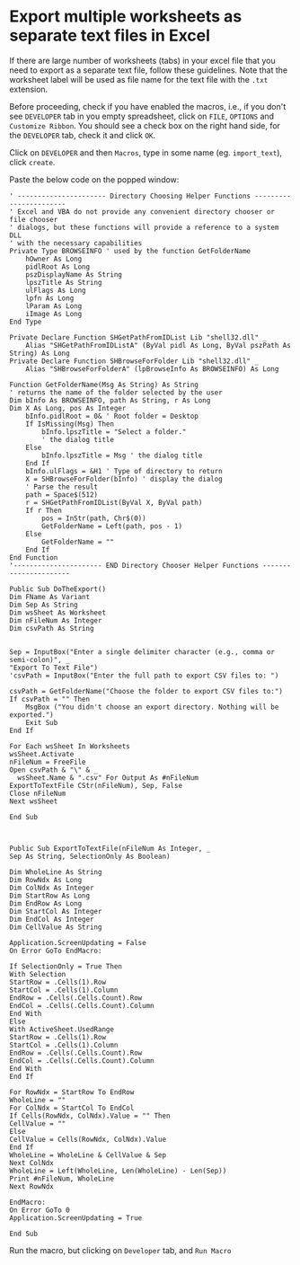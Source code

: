 # Export multiple worksheets as separate text files in Excel

If there are large number of worksheets (tabs) in your excel file that you need to export as a separate text file, follow these guidelines. Note that the worksheet label will be used as file name for the text file with the `.txt` extension. 

Before proceeding, check if you have enabled the macros, i.e., if you don't see `DEVELOPER` tab in you empty spreadsheet,  click on `FILE`, `OPTIONS` and `Customize Ribbon`. You should see a check box on the right hand side, for the `DEVELOPER` tab, check it and click `OK`.

Click on `DEVELOPER` and then `Macros`, type in some name (eg. `import_text`), click `create`.

Paste the below code on the popped window:
```
' ---------------------- Directory Choosing Helper Functions -----------------------
' Excel and VBA do not provide any convenient directory chooser or file chooser
' dialogs, but these functions will provide a reference to a system DLL
' with the necessary capabilities
Private Type BROWSEINFO ' used by the function GetFolderName
    hOwner As Long
    pidlRoot As Long
    pszDisplayName As String
    lpszTitle As String
    ulFlags As Long
    lpfn As Long
    lParam As Long
    iImage As Long
End Type

Private Declare Function SHGetPathFromIDList Lib "shell32.dll" _
    Alias "SHGetPathFromIDListA" (ByVal pidl As Long, ByVal pszPath As String) As Long
Private Declare Function SHBrowseForFolder Lib "shell32.dll" _
    Alias "SHBrowseForFolderA" (lpBrowseInfo As BROWSEINFO) As Long

Function GetFolderName(Msg As String) As String
' returns the name of the folder selected by the user
Dim bInfo As BROWSEINFO, path As String, r As Long
Dim X As Long, pos As Integer
    bInfo.pidlRoot = 0& ' Root folder = Desktop
    If IsMissing(Msg) Then
        bInfo.lpszTitle = "Select a folder."
        ' the dialog title
    Else
        bInfo.lpszTitle = Msg ' the dialog title
    End If
    bInfo.ulFlags = &H1 ' Type of directory to return
    X = SHBrowseForFolder(bInfo) ' display the dialog
    ' Parse the result
    path = Space$(512)
    r = SHGetPathFromIDList(ByVal X, ByVal path)
    If r Then
        pos = InStr(path, Chr$(0))
        GetFolderName = Left(path, pos - 1)
    Else
        GetFolderName = ""
    End If
End Function
'---------------------- END Directory Chooser Helper Functions ----------------------

Public Sub DoTheExport()
Dim FName As Variant
Dim Sep As String
Dim wsSheet As Worksheet
Dim nFileNum As Integer
Dim csvPath As String


Sep = InputBox("Enter a single delimiter character (e.g., comma or semi-colon)", _
"Export To Text File")
'csvPath = InputBox("Enter the full path to export CSV files to: ")

csvPath = GetFolderName("Choose the folder to export CSV files to:")
If csvPath = "" Then
    MsgBox ("You didn't choose an export directory. Nothing will be exported.")
    Exit Sub
End If

For Each wsSheet In Worksheets
wsSheet.Activate
nFileNum = FreeFile
Open csvPath & "\" & _
  wsSheet.Name & ".csv" For Output As #nFileNum
ExportToTextFile CStr(nFileNum), Sep, False
Close nFileNum
Next wsSheet

End Sub



Public Sub ExportToTextFile(nFileNum As Integer, _
Sep As String, SelectionOnly As Boolean)

Dim WholeLine As String
Dim RowNdx As Long
Dim ColNdx As Integer
Dim StartRow As Long
Dim EndRow As Long
Dim StartCol As Integer
Dim EndCol As Integer
Dim CellValue As String

Application.ScreenUpdating = False
On Error GoTo EndMacro:

If SelectionOnly = True Then
With Selection
StartRow = .Cells(1).Row
StartCol = .Cells(1).Column
EndRow = .Cells(.Cells.Count).Row
EndCol = .Cells(.Cells.Count).Column
End With
Else
With ActiveSheet.UsedRange
StartRow = .Cells(1).Row
StartCol = .Cells(1).Column
EndRow = .Cells(.Cells.Count).Row
EndCol = .Cells(.Cells.Count).Column
End With
End If

For RowNdx = StartRow To EndRow
WholeLine = ""
For ColNdx = StartCol To EndCol
If Cells(RowNdx, ColNdx).Value = "" Then
CellValue = ""
Else
CellValue = Cells(RowNdx, ColNdx).Value
End If
WholeLine = WholeLine & CellValue & Sep
Next ColNdx
WholeLine = Left(WholeLine, Len(WholeLine) - Len(Sep))
Print #nFileNum, WholeLine
Next RowNdx

EndMacro:
On Error GoTo 0
Application.ScreenUpdating = True

End Sub
```
Run the macro, but clicking on `Developer` tab, and `Run Macro`
